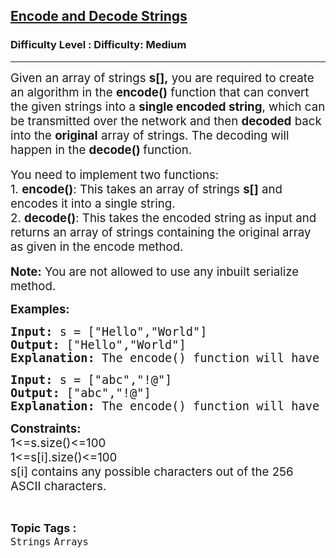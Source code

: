 <h2><a href="https://www.geeksforgeeks.org/problems/encode-and-decode-strings/1?page=1&sortBy=accuracy">Encode and Decode Strings</a></h2><h3>Difficulty Level : Difficulty: Medium</h3><hr><div class="problems_problem_content__Xm_eO"><p><span style="font-size: 14pt;">Given an array of strings <strong>s[],</strong> you are required to create an algorithm in the <strong>encode()</strong> function that can convert the given strings into a <strong>single encoded string</strong>, which can be transmitted over the network and then <strong>decoded</strong> back into the <strong>original</strong> array of strings. The decoding will happen in the <strong>decode() </strong>function.</span><br><br><span style="font-size: 14pt;">You need to implement two functions:</span><br><span style="font-size: 14pt;">1. <strong>encode()</strong>: This takes an array of strings <strong>s[]</strong> and encodes it into a single string.&nbsp;</span><br><span style="font-size: 14pt;">2. <strong>decode()</strong>: This takes the encoded string as input and returns an array of strings containing the original array as given in the encode method.</span><br><br><span style="font-size: 14pt;"><strong>Note:</strong> You are not allowed to use any inbuilt serialize method.&nbsp;&nbsp;</span></p>
<p><span style="font-size: 14pt;"><strong>Examples:</strong></span></p>
<pre><span style="font-size: 14pt;"><strong>Input: </strong>s =<strong> </strong>["Hello","World"]<strong><br>Output:&nbsp;</strong>["Hello","World"]<strong><br>Explanation: </strong>The encode() function will have the str as input, it will be encoded by one machine. Then another machine will receive the encoded string as the input parameter and then will decode it to its original form.</span></pre>
<pre><span style="font-size: 14pt;"><strong>Input: </strong>s =<strong>&nbsp;</strong>["abc","!@"]<strong><br>Output:&nbsp;</strong>["abc","!@"]<strong><br>Explanation:&nbsp;</strong>The encode() function will have the str as input, here there are two strings, one is "abc" and the other one has some special characters. It will be encoded by one machine. Then another machine will receive the encoded string as the input parameter and then will decode it to its original form.<br></span></pre>
<p><span style="font-size: 14pt;"><strong>Constraints:<br></strong>1&lt;=s.size()&lt;=100<br>1&lt;=s[i].size()&lt;=100<br>s[i] contains any possible characters out of the 256 ASCII characters.</span></p></div><br><p><span style=font-size:18px><strong>Topic Tags : </strong><br><code>Strings</code>&nbsp;<code>Arrays</code>&nbsp;